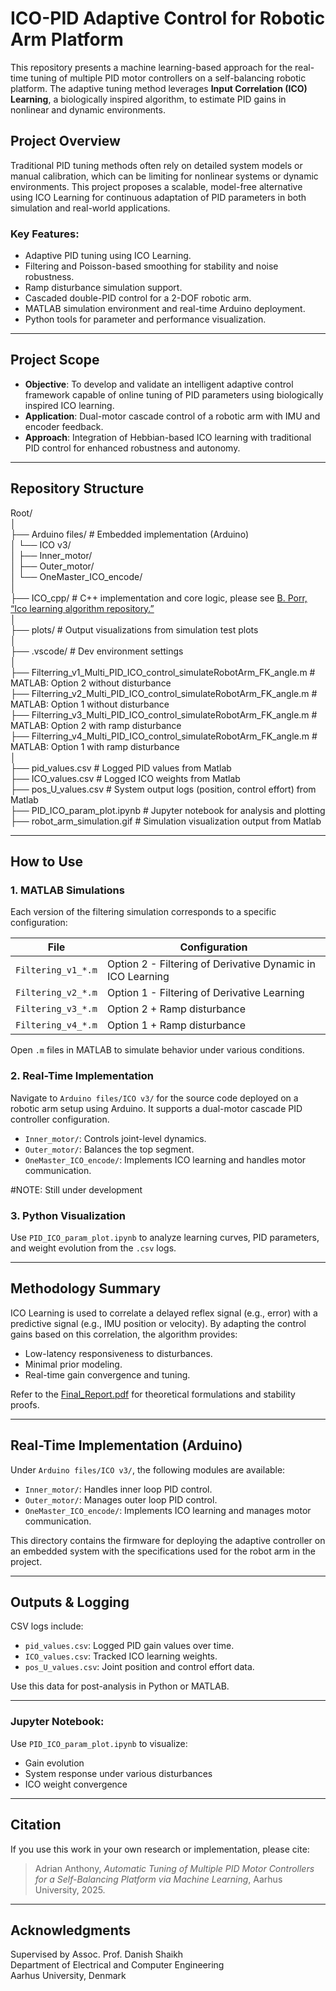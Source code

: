 # ICO-PID Adaptive Control for Robotic Arm Platform

This repository presents a machine learning-based approach for the real-time tuning of multiple PID motor controllers on a self-balancing robotic platform. The adaptive tuning method leverages **Input Correlation (ICO) Learning**, a biologically inspired algorithm, to estimate PID gains in nonlinear and dynamic environments.

## Project Overview

Traditional PID tuning methods often rely on detailed system models or manual calibration, which can be limiting for nonlinear systems or dynamic environments. This project proposes a scalable, model-free alternative using ICO Learning for continuous adaptation of PID parameters in both simulation and real-world applications.

### Key Features:
- Adaptive PID tuning using ICO Learning.
- Filtering and Poisson-based smoothing for stability and noise robustness.
- Ramp disturbance simulation support.
- Cascaded double-PID control for a 2-DOF robotic arm.
- MATLAB simulation environment and real-time Arduino deployment.
- Python tools for parameter and performance visualization.

---

## Project Scope

- **Objective**: To develop and validate an intelligent adaptive control framework capable of online tuning of PID parameters using biologically inspired ICO learning.
- **Application**: Dual-motor cascade control of a robotic arm with IMU and encoder feedback.
- **Approach**: Integration of Hebbian-based ICO learning with traditional PID control for enhanced robustness and autonomy.

---

## Repository Structure

Root/<br>
│<br>
├── Arduino files/ # Embedded implementation (Arduino)<br>
│ └── ICO v3/<br>
│ ├── Inner_motor/<br>
│ ├── Outer_motor/<br>
│ └── OneMaster_ICO_encode/<br>
│<br>
├── ICO_cpp/ # C++ implementation and core logic, please see [B. Porr, “Ico learning algorithm repository.”](https://github.com/berndporr/ICO-learning)<br> 
│<br>
├── plots/ # Output visualizations from simulation test plots<br>
│<br>
├── .vscode/ # Dev environment settings<br>
│<br>
├── Filterring_v1_Multi_PID_ICO_control_simulateRobotArm_FK_angle.m # MATLAB: Option 2 without disturbance<br>
├── Filterring_v2_Multi_PID_ICO_control_simulateRobotArm_FK_angle.m # MATLAB: Option 1 without disturbance<br>
├── Filterring_v3_Multi_PID_ICO_control_simulateRobotArm_FK_angle.m # MATLAB: Option 2 with ramp disturbance<br>
├── Filterring_v4_Multi_PID_ICO_control_simulateRobotArm_FK_angle.m # MATLAB: Option 1 with ramp disturbance<br>
│<br>
├── pid_values.csv # Logged PID values from Matlab<br>
├── ICO_values.csv # Logged ICO weights from Matlab<br>
├── pos_U_values.csv # System output logs (position, control effort) from Matlab<br>
├── PID_ICO_param_plot.ipynb # Jupyter notebook for analysis and plotting<br>
├── robot_arm_simulation.gif # Simulation visualization output from Matlab<br>


---

## How to Use

### 1. MATLAB Simulations
Each version of the filtering simulation corresponds to a specific configuration:

| File                           | Configuration                                                |
|--------------------------------|--------------------------------------------------------------|
| `Filtering_v1_*.m`             | Option 2 - Filtering of Derivative Dynamic in ICO Learning   |
| `Filtering_v2_*.m`             | Option 1 - Filtering of Derivative Learning                  |
| `Filtering_v3_*.m`             | Option 2 + Ramp disturbance                                  |
| `Filtering_v4_*.m`             | Option 1 + Ramp disturbance                                  |

Open `.m` files in MATLAB to simulate behavior under various conditions.

### 2. Real-Time Implementation
Navigate to `Arduino files/ICO v3/` for the source code deployed on a robotic arm setup using Arduino. It supports a dual-motor cascade PID controller configuration.

- `Inner_motor/`: Controls joint-level dynamics.
- `Outer_motor/`: Balances the top segment.
- `OneMaster_ICO_encode/`: Implements ICO learning and handles motor communication.

#NOTE: Still under development
### 3. Python Visualization
Use `PID_ICO_param_plot.ipynb` to analyze learning curves, PID parameters, and weight evolution from the `.csv` logs.

---

## Methodology Summary

ICO Learning is used to correlate a delayed reflex signal (e.g., error) with a predictive signal (e.g., IMU position or velocity). By adapting the control gains based on this correlation, the algorithm provides:

- Low-latency responsiveness to disturbances.
- Minimal prior modeling.
- Real-time gain convergence and tuning.

Refer to the [Final_Report.pdf](link-to-final-report-if-uploaded) for theoretical formulations and stability proofs.

---

## Real-Time Implementation (Arduino)

Under `Arduino files/ICO v3/`, the following modules are available:

- `Inner_motor/`: Handles inner loop PID control.
- `Outer_motor/`: Manages outer loop PID control.
- `OneMaster_ICO_encode/`: Implements ICO learning and manages motor communication.

This directory contains the firmware for deploying the adaptive controller on an embedded system with the specifications used for the robot arm in the project.

---

## Outputs & Logging

CSV logs include:
- `pid_values.csv`: Logged PID gain values over time.
- `ICO_values.csv`: Tracked ICO learning weights.
- `pos_U_values.csv`: Joint position and control effort data.

Use this data for post-analysis in Python or MATLAB.

---

### Jupyter Notebook:
Use `PID_ICO_param_plot.ipynb` to visualize:

- Gain evolution
- System response under various disturbances
- ICO weight convergence

---

## Citation

If you use this work in your own research or implementation, please cite:

> Adrian Anthony, *Automatic Tuning of Multiple PID Motor Controllers for a Self-Balancing Platform via Machine Learning*, Aarhus University, 2025.

---

## Acknowledgments

Supervised by Assoc. Prof. Danish Shaikh  
Department of Electrical and Computer Engineering  
Aarhus University, Denmark

